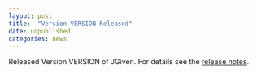 ```yaml
---
layout: post
title:  "Version VERSION Released"
date: unpublished
categories: news
---
```


Released Version VERSION of JGiven. For details see the [release notes](https://github.com/TNG/JGiven/releases/tag/vVERSION).

[jgiven-gh]: https://github.com/TNG/JGiven
[jgiven]:    http://jgiven.org
